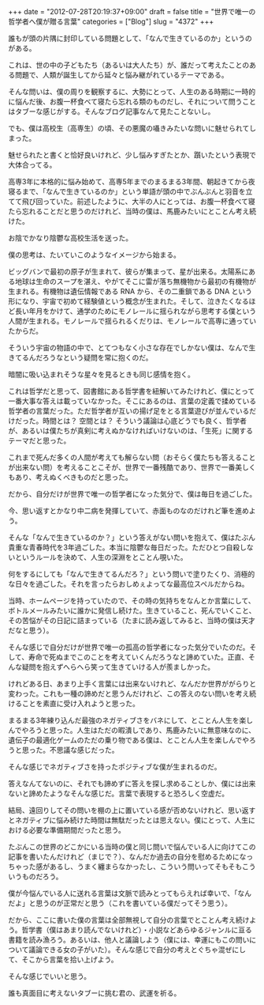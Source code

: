 +++
date = "2012-07-28T20:19:37+09:00"
draft = false
title = "世界で唯一の哲学者へ僕が贈る言葉"
categories = ["Blog"]
slug = "4372"
+++

誰もが頭の片隅に封印している問題として、「なんで生きているのか」というのがある。

これは、世の中の子どもたち（あるいは大人たち）が、誰だって考えたことのある問題で、人類が誕生してから延々と悩み継がれているテーマである。

そんな問いは、僕の周りを観察するに、大勢にとって、人生のある時期に一時的に悩んだ後、お腹一杯食べて寝たら忘れる類のものだし、それについて問うことはタブーな感じがする。そんなブログ記事なんて見たことないし。

でも、僕は高校生（高専生）の頃、その悪魔の囁きみたいな問いに魅せられてしまった。

魅せられたと書くと恰好良いけれど、少し悩みすぎたとか、躓いたという表現で大体合ってる。

高専3年に本格的に悩み始めて、高専5年までのまるまる3年間、朝起きてから夜寝るまで、「なんで生きているのか」という単語が頭の中でぶんぶんと羽音を立てて飛び回っていた。前述したように、大半の人にとっては、お腹一杯食べて寝たら忘れることだと思うのだけれど、当時の僕は、馬鹿みたいにとことん考え続けた。

お陰でかなり陰鬱な高校生活を送った。

僕の思考は、たいていこのようなイメージから始まる。

ビッグバンで最初の原子が生まれて、彼らが集まって、星が出来る。太陽系にある地球は生命のスープを湛え、やがてそこに雷が落ち無機物から最初の有機物が生まれる。有機物は遺伝情報である RNA から、その二重鎖である DNA という形になり、宇宙で初めて経験値という概念が生まれた。そして、泣きたくなるほど長い年月をかけて、通学のためにモノレールに揺られながら思考する僕という人間が生まれる。モノレールで揺られるくだりは、モノレールで高専に通っていたからだ。

そういう宇宙の物語の中で、とてつもなく小さな存在でしかない僕は、なんで生きてるんだろうなという疑問を常に抱くのだ。

暗闇に吸い込まれそうな星々を見るときも同じ感情を抱く。
 
これは哲学だと思って、図書館にある哲学書を紐解いてみたけれど、僕にとって一番大事な答えは載っていなかった。そこにあるのは、言葉の定義で揉めている哲学者の言葉だった。ただ哲学者が互いの揚げ足をとる言葉遊びが並んでいるだけだった。時間とは？ 空間とは？ そういう議論は心底どうでも良く、哲学者が、あるいは僕たちが真剣に考えぬかなければいけないのは、「生死」に関するテーマだと思った。

これまで死んだ多くの人間が考えても解らない問（おそらく僕たちも答えることが出来ない問）を考えることこそが、世界で一番残酷であり、世界で一番美しくもあり、考えぬくべきものだと思った。

だから、自分だけが世界で唯一の哲学者になった気分で、僕は毎日を過ごした。

今、思い返すとかなり中二病を発揮していて、赤面ものなのだけれど筆を進めよう。

そんな「なんで生きているのか？」という答えがない問いを抱えて、僕はたぶん貴重な青春時代を3年過ごした。本当に陰鬱な毎日だった。ただひとつ自殺しないというルールを決めて、人生の深淵をとことん覗いた。

何をするにしても「なんで生きてるんだろ？」という問いで塗りたくり、消極的な日々を過ごした。それを言ったらおしめぇよってな最高位スペルだからね。

当時、ホームページを持っていたので、その時の気持ちをなんとか言葉にして、ボトルメールみたいに誰かに発信し続けた。生きていること、死んでいくこと、その苦悩がその日記に詰まっている（たまに読み返してみると、当時の僕は天才だなと思う）。

そんな感じで自分だけが世界で唯一の孤高の哲学者になった気分でいたのだ。そして、寿命で死ぬまでこのことを考えていくんだろうなと諦めていた。正直、そんな疑問を抱えずへらへら笑って生きていける人が羨ましかった。

けれどある日、あまり上手く言葉には出来ないけれど、なんだか世界ががらりと変わった。これも一種の諦めだと思うんだけれど、この答えのない問いを考え続けることを素直に受け入れようと思った。

まるまる3年練り込んだ最強のネガティブさをバネにして、とことん人生を楽しんでやろうと思った。人生はただの暇潰しであり、馬鹿みたいに無意味なのに、遺伝子の最適化ゲームのただの乗り物である僕は、とことん人生を楽しんでやろうと思った。不思議な感じだった。

そんな感じでネガティブさを持ったポジティブな僕が生まれるのだ。

答えなんてないのに、それでも諦めずに答えを探し求めることしか、僕には出来ないと諦めたようなそんな感じだ。言葉で表現すると恐ろしく空虚だ。

結局、遠回りしてその問いを棚の上に置いている感が否めないけれど、思い返すとネガティブに悩み続けた時間は無駄だったとは思えない。僕にとって、人生における必要な準備期間だったと思う。

たぶんこの世界のどこかにいる当時の僕と同じ問いで悩んでいる人に向けてこの記事を書いたんだけれど（まじで？）、なんだか過去の自分を慰めるためになっちゃった感があるし、うまく纏まらなかったし、こういう問いってそもそもこういうものだろう。

僕が今悩んでいる人に送れる言葉は文脈で読みとってもらえれば幸いで、「なんだよ」と思うのが正常だと思う（これを書いている僕だってそう思う）。

だから、ここに書いた僕の言葉は全部無視して自分の言葉でとことん考え続けよう。哲学書（僕はあまり読んでないけれど）・小説などあらゆるジャンルに亘る書籍を読み漁ろう。あるいは、他人と議論しよう（僕には、幸運にもこの問いについて議論できる女の子がいた）。そんな感じで自分の考えとぐちゃ混ぜにして、そこから言葉を拾い上げよう。

そんな感じでいいと思う。

誰も真面目に考えないタブーに挑む君の、武運を祈る。
